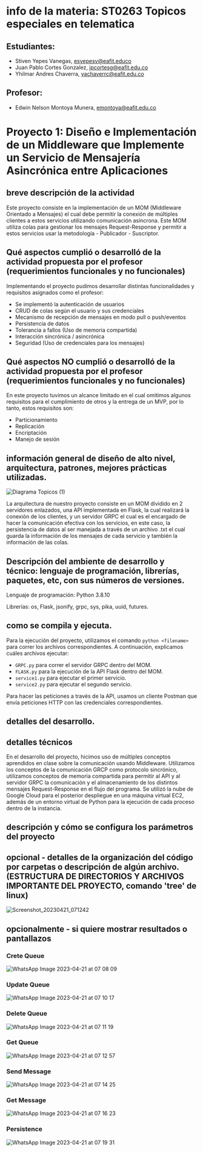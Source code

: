 # info de la materia: ST0263 Topicos especiales en telematica

## Estudiantes: 
 - Stiven Yepes Vanegas, esyepesv@eafit.educo
 - Juan Pablo Cortes Gonzalez, jpcortesg@eafit.edu.co
 - Yhilmar Andres Chaverra, yachaverrc@eafit.edu.co

## Profesor: 
- Edwin Nelson Montoya Munera, emontoya@eafit.edu.co

# Proyecto 1: Diseño e Implementación de un Middleware que Implemente un Servicio de Mensajería Asincrónica entre Aplicaciones

## breve descripción de la actividad
Este proyecto consiste en la implementación de un MOM (Middleware Orientado a Mensajes) el cual debe permitir la conexión de múltiples clientes a estos servicios utilizando comunicación asíncrona. Este MOM utiliza colas para gestionar los mensajes Request-Response y permitir a estos servicios usar la metodología - Publicador - Suscriptor.

## Qué aspectos cumplió o desarrolló de la actividad propuesta por el profesor (requerimientos funcionales y no funcionales)

Implementando el proyecto pudimos desarrollar distintas funcionalidades y requisitos asignados como el profesor:
- Se implementó la autenticación de usuarios
- CRUD de colas según el usuario y sus credenciales
- Mecanismo de recepción de mensajes en modo pull o push/eventos
- Persistencia de datos
- Tolerancia a fallos (Uso de memoria compartida)
- Interacción sincrónica / asincrónica
- Seguridad (Uso de credenciales para los mensajes)

## Qué aspectos NO cumplió o desarrolló de la actividad propuesta por el profesor (requerimientos funcionales y no funcionales)

En este proyecto tuvimos un alcance limitado en el cual omitimos algunos requisitos para el cumplimiento de otros y la entrega de un MVP, por lo tanto, estos requisitos son:

- Particionamiento
- Replicación
- Encriptación
- Manejo de sesión

## información general de diseño de alto nivel, arquitectura, patrones, mejores prácticas utilizadas.

![Diagrama Topicos (1)](https://user-images.githubusercontent.com/60229713/233505258-a6a198ed-28b1-4194-8ed2-f2d711ca5bd0.png)

La arquitectura de nuestro proyecto consiste en un MOM dividido en 2 servidores enlazados, una API implementada en Flask, la cual realizará la conexión de los clientes, y un servidor GRPC el cual es el encargado de hacer la comunicación efectiva con los servicios, en este caso, la persistencia de datos al ser manejada a través de un archivo .txt el cual guarda la información de los mensajes de cada servicio y también la información de las colas.

## Descripción del ambiente de desarrollo y técnico: lenguaje de programación, librerías, paquetes, etc, con sus números de versiones.

Lenguaje de programación: Python 3.8.10

Librerías: os, Flask, jsonify, grpc, sys, pika, uuid, futures.

## como se compila y ejecuta.

Para la ejecución del proyecto, utilizamos el comando `python <filename>` para correr los archivos correspondientes. A continuación, explicamos cuáles archivos ejecutar:

- `GRPC.py` para correr el servidor GRPC dentro del MOM.
- `FLASK.py` para la ejecución de la API Flask dentro del MOM.
- `service1.py` para ejecutar el primer servicio.
- `service2.py` para ejecutar el segundo servicio.

Para hacer las peticiones a través de la API, usamos un cliente Postman que envía peticiones HTTP con las credenciales correspondientes.

## detalles del desarrollo.

## detalles técnicos

En el desarrollo del proyecto, hicimos uso de múltiples conceptos aprendidos en clase sobre la comunicación usando Middleware. Utilizamos los conceptos de la comunicación GRCP como protocolo sincrónico, utilizamos conceptos de memoria compartida para permitir al API y al servidor GRPC la comunicación y el almacenamiento de los distintos mensajes Request-Response en el flujo del programa. Se utilizó la nube de Google Cloud para el posterior despliegue en una máquina virtual EC2, además de un entorno virtual de Python para la ejecución de cada proceso dentro de la instancia.

## descripción y cómo se configura los parámetros del proyecto

## opcional - detalles de la organización del código por carpetas o descripción de algún archivo. (ESTRUCTURA DE DIRECTORIOS Y ARCHIVOS IMPORTANTE DEL PROYECTO, comando 'tree' de linux)

![Screenshot_20230421_071242](https://user-images.githubusercontent.com/60229713/233635097-99d039d9-7cc6-4ae7-82d8-90ea27a8285d.png)

## opcionalmente - si quiere mostrar resultados o pantallazos 

### Crete Queue
![WhatsApp Image 2023-04-21 at 07 08 09](https://user-images.githubusercontent.com/60229713/233665106-e0174649-1e68-4dfa-b4e1-7ed647914fdf.jpeg)
### Update Queue
![WhatsApp Image 2023-04-21 at 07 10 17](https://user-images.githubusercontent.com/60229713/233665836-5b564829-43e1-4ebd-a96c-caed12ef5029.jpeg)
### Delete Queue
![WhatsApp Image 2023-04-21 at 07 11 19](https://user-images.githubusercontent.com/60229713/233665848-7cdf0335-510e-45d2-a436-37f30aa1f144.jpeg)
### Get Queue
![WhatsApp Image 2023-04-21 at 07 12 57](https://user-images.githubusercontent.com/60229713/233665871-9806f558-7c70-4db3-92ce-8c862fbe92dc.jpeg)
### Send Message
![WhatsApp Image 2023-04-21 at 07 14 25](https://user-images.githubusercontent.com/60229713/233665879-ed16a4ed-076f-42b9-af41-c5c74ea9590a.jpeg)
### Get Message
![WhatsApp Image 2023-04-21 at 07 16 23](https://user-images.githubusercontent.com/60229713/233665891-681f9dac-78d7-40ed-9ccf-eedc09bad9ba.jpeg)
### Persistence
![WhatsApp Image 2023-04-21 at 07 19 31](https://user-images.githubusercontent.com/60229713/233665904-b68b87d5-feed-4dab-bc6c-8d653e3d4d34.jpeg)



